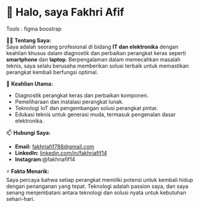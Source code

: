 # 👋 Halo, saya Fakhri Afif 



Tools :
figma boostrap

👨‍💻 **Tentang Saya:**  
Saya adalah seorang profesional di bidang **IT dan elektronika** dengan keahlian khusus dalam diagnostik dan perbaikan perangkat keras seperti **smartphone** dan **laptop**. Berpengalaman dalam memecahkan masalah teknis, saya selalu berusaha memberikan solusi terbaik untuk memastikan perangkat kembali berfungsi optimal.  

🎯 **Keahlian Utama:**  
- Diagnostik perangkat keras dan perbaikan komponen.  
- Pemeliharaan dan instalasi perangkat lunak.  
- Teknologi IoT dan pengembangan solusi perangkat pintar.  
- Edukasi teknis untuk generasi muda, termasuk pengenalan dasar elektronika.  


📫 **Hubungi Saya:**  
- **Email:** fakhriafif788@gmail.com  
- **LinkedIn:** [linkedin.com/in/fakhriafif14](https://linkedin.com/in/fakhriafif14)
- **Instagram**:@fakhriafif14

⚡ **Fakta Menarik:**  
Saya percaya bahwa setiap perangkat memiliki potensi untuk kembali hidup dengan penanganan yang tepat. Teknologi adalah passion saya, dan saya senang menjembatani antara teknologi dan solusi nyata untuk kebutuhan sehari-hari.  
